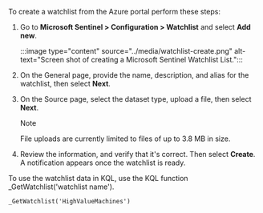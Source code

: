 To create a watchlist from the Azure portal perform these steps:

1. Go to **Microsoft Sentinel > Configuration > Watchlist** and select **Add new**.

    :::image type="content" source="../media/watchlist-create.png" alt-text="Screen shot of creating a Microsoft Sentinel Watchlist List.":::

1. On the General page, provide the name, description, and alias for the watchlist, then select **Next**.

1. On the Source page, select the dataset type, upload a file, then select **Next**.

    > [!NOTE]
    > File uploads are currently limited to files of up to 3.8 MB in size.

1. Review the information, and verify that it's correct. Then select **Create**. A notification appears once the watchlist is ready.

To use the watchlist data in KQL, use the KQL function _GetWatchlist('watchlist name').

```kusto
_GetWatchlist('HighValueMachines')

```
